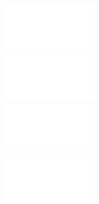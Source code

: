 ![@](steps/_.3eb68380.md)

![@](steps/_.fa3ad648.md)

![@](steps/concept.7f5806fa.md)

![@](steps/concept.6fd30a16.md)